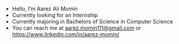 - Hello, I’m Aarez Ali Momin
- Currently looking for an Internship
- Currently majoring in Bachelors of Science in Computer Science
- You can reach me at aarez.momin111@gmail.com or https://www.linkedin.com/in/aarez-momin/

<!---
amomin2005/amomin2005 is a ✨ special ✨ repository because its `README.md` (this file) appears on your GitHub profile.
You can click the Preview link to take a look at your changes.
--->
